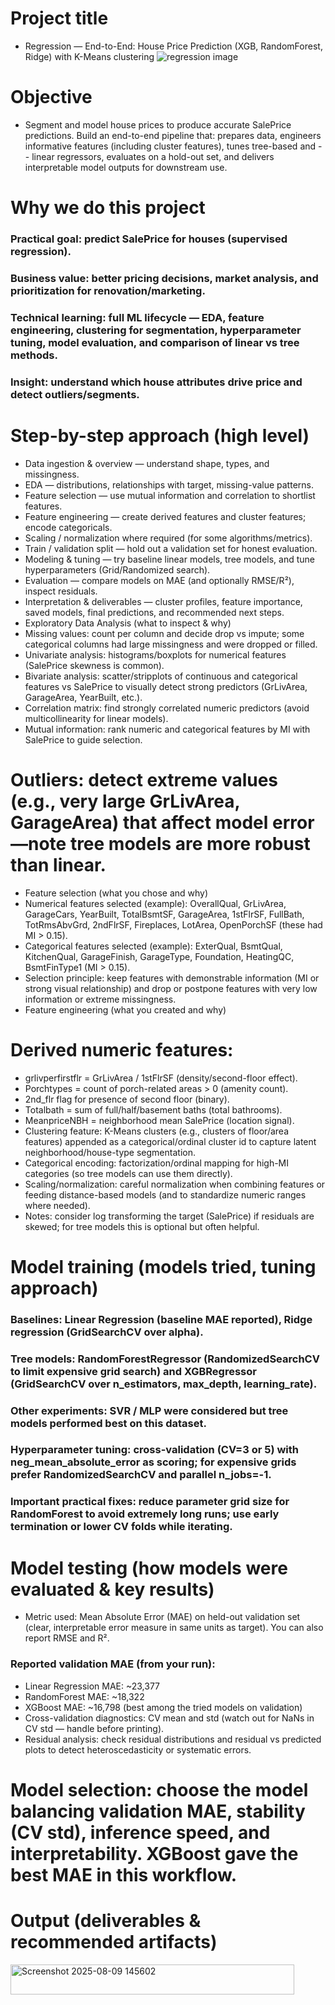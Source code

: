 # Project title
- Regression — End-to-End: House Price Prediction (XGB, RandomForest, Ridge) with K-Means clustering
![regression image](https://github.com/user-attachments/assets/ef96d7ca-f438-4d45-b83b-47cff5fa5a89)
# Objective
- Segment and model house prices to produce accurate SalePrice predictions. Build an end-to-end pipeline that: prepares data, engineers informative features (including cluster features), tunes tree-based and -  - linear regressors, evaluates on a hold-out set, and delivers interpretable model outputs for downstream use.
# Why we do this project
### Practical goal: predict SalePrice for houses (supervised regression).
### Business value: better pricing decisions, market analysis, and prioritization for renovation/marketing.
### Technical learning: full ML lifecycle — EDA, feature engineering, clustering for segmentation, hyperparameter tuning, model evaluation, and comparison of linear vs tree methods.
### Insight: understand which house attributes drive price and detect outliers/segments.
# Step-by-step approach (high level)
- Data ingestion & overview — understand shape, types, and missingness.
- EDA — distributions, relationships with target, missing-value patterns.
- Feature selection — use mutual information and correlation to shortlist features.
- Feature engineering — create derived features and cluster features; encode categoricals.
- Scaling / normalization where required (for some algorithms/metrics).
- Train / validation split — hold out a validation set for honest evaluation.
- Modeling & tuning — try baseline linear models, tree models, and tune hyperparameters (Grid/Randomized search).
- Evaluation — compare models on MAE (and optionally RMSE/R²), inspect residuals.
- Interpretation & deliverables — cluster profiles, feature importance, saved models, final predictions, and recommended next steps.
- Exploratory Data Analysis (what to inspect & why)
- Missing values: count per column and decide drop vs impute; some categorical columns had large missingness and were dropped or filled.
- Univariate analysis: histograms/boxplots for numerical features (SalePrice skewness is common).
- Bivariate analysis: scatter/stripplots of continuous and categorical features vs SalePrice to visually detect strong predictors (GrLivArea, GarageArea, YearBuilt, etc.).
- Correlation matrix: find strongly correlated numeric predictors (avoid multicollinearity for linear models).
- Mutual information: rank numeric and categorical features by MI with SalePrice to guide selection.
# Outliers: detect extreme values (e.g., very large GrLivArea, GarageArea) that affect model error—note tree models are more robust than linear.
- Feature selection (what you chose and why)
- Numerical features selected (example): OverallQual, GrLivArea, GarageCars, YearBuilt, TotalBsmtSF, GarageArea, 1stFlrSF, FullBath, TotRmsAbvGrd, 2ndFlrSF, Fireplaces, LotArea, OpenPorchSF (these had MI > 0.15).
- Categorical features selected (example): ExterQual, BsmtQual, KitchenQual, GarageFinish, GarageType, Foundation, HeatingQC, BsmtFinType1 (MI > 0.15).
- Selection principle: keep features with demonstrable information (MI or strong visual relationship) and drop or postpone features with very low information or extreme missingness.
- Feature engineering (what you created and why)
# Derived numeric features:
- grlivperfirstflr = GrLivArea / 1stFlrSF (density/second-floor effect).
- Porchtypes = count of porch-related areas > 0 (amenity count).
- 2nd_flr flag for presence of second floor (binary).
- Totalbath = sum of full/half/basement baths (total bathrooms).
- MeanpriceNBH = neighborhood mean SalePrice (location signal).
- Clustering feature: K-Means clusters (e.g., clusters of floor/area features) appended as a categorical/ordinal cluster id to capture latent neighborhood/house-type segmentation.
- Categorical encoding: factorization/ordinal mapping for high-MI categories (so tree models can use them directly).
- Scaling/normalization: careful normalization when combining features or feeding distance-based models (and to standardize numeric ranges where needed).
- Notes: consider log transforming the target (SalePrice) if residuals are skewed; for tree models this is optional but often helpful.
# Model training (models tried, tuning approach)
### Baselines: Linear Regression (baseline MAE reported), Ridge regression (GridSearchCV over alpha).
### Tree models: RandomForestRegressor (RandomizedSearchCV to limit expensive grid search) and XGBRegressor (GridSearchCV over n_estimators, max_depth, learning_rate).
### Other experiments: SVR / MLP were considered but tree models performed best on this dataset.
### Hyperparameter tuning: cross-validation (CV=3 or 5) with neg_mean_absolute_error as scoring; for expensive grids prefer RandomizedSearchCV and parallel n_jobs=-1.
### Important practical fixes: reduce parameter grid size for RandomForest to avoid extremely long runs; use early termination or lower CV folds while iterating.
# Model testing (how models were evaluated & key results)
- Metric used: Mean Absolute Error (MAE) on held-out validation set (clear, interpretable error measure in same units as target). You can also report RMSE and R².
### Reported validation MAE (from your run):
- Linear Regression MAE: ~23,377
- RandomForest MAE: ~18,322
- XGBoost MAE: ~16,798 (best among the tried models on validation)
- Cross-validation diagnostics: CV mean and std (watch out for NaNs in CV std — handle before printing).
- Residual analysis: check residual distributions and residual vs predicted plots to detect heteroscedasticity or systematic errors.
# Model selection: choose the model balancing validation MAE, stability (CV std), inference speed, and interpretability. XGBoost gave the best MAE in this workflow.
# Output (deliverables & recommended artifacts)
<img width="454" height="48" alt="Screenshot 2025-08-09 145602" src="https://github.com/user-attachments/assets/3dae6ba9-1777-45b6-af23-1d53d39395e5" />
